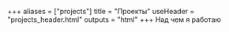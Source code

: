 +++
aliases = ["projects"]
title = "Проекты"
useHeader = "projects_header.html"
outputs = "html"
+++
Над чем я работаю